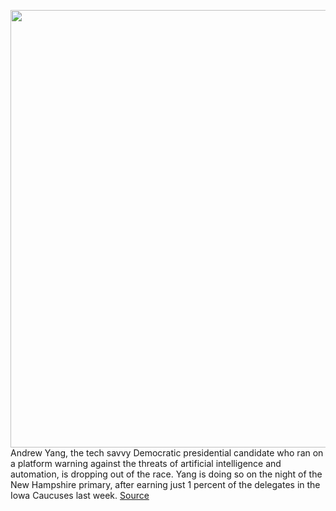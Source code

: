 <img src='https://cdn.vox-cdn.com/thumbor/2EKMZrOBOASpBPAIBTX6FnOIv5c=/0x0:2040x1360/1200x800/filters:focal(857x517:1183x843)/cdn.vox-cdn.com/uploads/chorus_image/image/66297829/akrales_190411_3346_0152.0.jpg' width='700px' /><br/>
Andrew Yang, the tech savvy Democratic presidential candidate who ran on a platform warning against the threats of artificial intelligence and automation, is dropping out of the race. Yang is doing so on the night of the New Hampshire primary, after earning just 1 percent of the delegates in the Iowa Caucuses last week.
<a href='https://www.theverge.com/2020/2/11/21134021/andrew-yang-drops-out-2020-presidential-race-democratic'> Source <a/>
